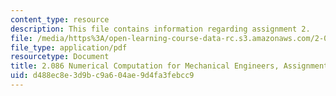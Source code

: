 ```yaml
---
content_type: resource
description: This file contains information regarding assignment 2.
file: /media/https%3A/open-learning-course-data-rc.s3.amazonaws.com/2-086-numerical-computation-for-mechanical-engineers-spring-2013/d488ec8e3d9bc9a604ae9d4fa3febcc9_MIT2_086S13_assignment2.pdf
file_type: application/pdf
resourcetype: Document
title: 2.086 Numerical Computation for Mechanical Engineers, Assignment 2
uid: d488ec8e-3d9b-c9a6-04ae-9d4fa3febcc9
---
```

